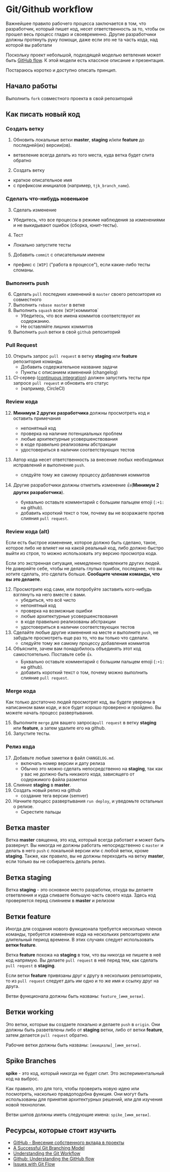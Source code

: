 # Git/Github workflow

Важнейшее правило рабочего процесса заключается в том, что разработчик, который пишет код, несет ответственность за то, чтобы он прошел весь процесс гладко и своевременно.
Другие разработчики должны протянуть руку помощи, даже если это не та часть кода, над которой вы работали 

Поскольку проект небольшой, подходящей моделью ветвления может быть [GitHub flow](http://guides.github.com/overviews/flow/). К этой модели есть классное описание и презентация.

Постараюсь коротко и доступно описать принцип.

## Начало работы

Выполнить `fork` совместного проекта в свой репозиторий

## Как писать новый код

### Создать ветку

1. Обновить локальные ветки **master**, **staging** и/или **feature** до последней(их) версии(ов).
  - ветвеление всегда делать из того места, куда ветка будет слита обратно
2. Создать ветку 
  - краткое описательное имя
  - с префиксом инициалов (например, `tjk_branch_name`).

### Сделать что-нибудь новенькое

3. Сделать изменение
  - Убедитесь, что все процессы в режиме наблюдения за изменениями и не выкидывают ошибок (сборка, юнит-тесты).
4. Тест
  - Локально запустите тесты
5. Добавить `commit` с описательным именем
  - префикс с `[WIP]` ("работа в процессе"), если какие-либо тесты сломаны. 

### Выполнить push

6. Сделать `pull` последних изменений в `master` своего репозитория из совместного
7. Выполнить `rebase master` в ветке
8. Выполнить `squash` всех `[WIP]`коммитов`
    - Убедитесь, что все имена коммитов соответствуют их содержанию.
    - Не оставляйте лишних коммитов
9. Выполнить `push` ветки в свой `github` репозиторий 

### Pull Request

10. Открыть запрос `pull request` в ветку **staging** или **feature** репозитория команды.
    - Добавить содержательное название задачи
    - Пункты с описанием изменений (changelog)
11. CI-сервер ([continuous integration](https://habr.com/ru/post/352282/)) должен запустить тесты при запросе `pull request` и обновить его статус
    - (например, CircleCI)

### Review кода

12. **Минимум 2 других разработчика** должны просмотреть код и оставить примечания
    - непонятный код
    - проверка на наличие потенциальных проблем
    - любые архитектурные усовершенствования
    - в коде правильно реализованы абстракции
    - удостовериться в наличии соответствующих тестов

13. Автор кода несет ответственность за внесение любых необходимых исправлений и выполнение `push`.
    - следуйте тому же самому процессу добавления коммитов
14. Другие разработчики должны отметить изменение 👍(**Минимум 2 других разработчика**).
    - буквально оставьте комментарий с большим пальцем emoji (`:+1:` на github).
    - добавить короткий текст о том, почему вы не возражаете против слияния `pull request`.

### Review кода (alt)

Если есть быстрое изменение, которое должно быть сделано, такое, которое либо не влияет ни на какой реальный код, либо должно быстро выйти из строя, то можно использовать эту версию просмотра кода.

Если это экстренная ситуация, немедленно привлеките других людей. Не доверяйте себе, чтобы не делать глупых ошибок, последнее, что вы хотите сделать, это сделать больше. **Сообщите членам команды, что вы это делаете**.

12. Просмотрите код сами, или попробуйте заставить кого-нибудь взглянуть на него вместе с вами.
    - убедиться, что всё чисто
    - непонятный код
    - проверка на возможные ошибки
    - любые архитектурные усовершенствования
    - в коде правильно реализованы абстракции
    - удостовериться в наличии соответствующих тестов
13. Сделайте любые другие изменения на месте и выполните `push`, не забудьте просмотреть еще раз то, что вы только что сделали.
    - следуйте тому же самому процессу добавления коммитов
14. Объясните, зачем вам понадобилось объединять этот код самостоятельно. Поставьте себе 👍.
    - Буквально оставьте комментарий с большим пальцем emoji (`:+1:` на github).
    - добавить короткий текст о том, почему можно выполнить слияние `pull request`.

### Merge кода

Как только достаточно людей просмотрят код, вы будете уверены в написанном вами коде, и все будет хорошо проверено и пройдено. Вы можете начать процесс развертывания.

15. Выполните `merge` для вашего запроса`pull request` в ветку **staging** или **feature**, а затем удалите его на github.
16. Запустите тесты.

### Релиз кода


17. Добавьте любые заметки в файл `CHANGELOG.md`.
    - включать номер версии и дату релиза
    - Обычно это можно сделать непосредственно на **staging**, так как у вас не должно быть никакого кода, зависящего от содержимого файла разметки
18. Слияние **staging** в **master**.
19. Создать новый релиз на github
    - создание тега версии (semver) 
20. Начните процесс развертывания `run deploy`, и уведомьте остальных о релизе.
    - Скрестите пальцы

## Ветка master

Ветка **master** священна, это код, который всегда работает и может быть развернут. Вы никогда не должны работать непосредственно с `master` и делать в него `push` с локальной версии или с любой ветки, кроме **staging**. Также, как правило, вы не должны переходить на ветку **master**, если только вы не собираетесь делать релиз.


## Ветка staging

Ветка **staging** - это основное место разработки, откуда вы делаете ответвления и куда сливаете большую часть своего кода. Здесь код проверяется перед слиянием в **master** и релизом

## Ветки feature

Иногда для создания нового функционала требуется несколько членов команды, требуется изменение кода на нескольких репозиториях или длительный период времени. В этих случаях следует использовать **ветки feature**.

Ветка **feature** похожа на **staging** в том, что вы никогда не пишете в неё код напрямую. Вы делаете `pull request` в неё перед тем, как сделать `pull request` в **staging**.

Если ветки **feature** привязаны друг к другу в нескольких репозиториях, то из `pull request` следует дать им одно и то же имя и ссылку друг на друга.

Ветви функционала должны быть названы: `feature_[имя_ветви]`.

## Ветки working

Это ветки, которые вы создаете локально и делаете `push` в `origin`. Они должны быть разветвлены либо от **staging** ветки, либо от ветки  **feature**, затем делается `pull request` обратно.

Рабочие ветки должны быть названы: `[инициалы]_[имя_ветки]`.

## Spike Branches

**spike** - это код, который никогда не будет слит. Это экспериментальный код на выброс.

Как правило, это для того, чтобы проверить новую идею или посмотреть, насколько правдоподобна функция. Они могут быть использованы для принятия архитектурных решений, или для изучения новой технологии. 

Ветви шипов должны иметь следующие имена: `spike_[имя_ветви]`.


## Ресурсы, которые стоит изучить

- [GitHub - Внесение собственного вклада в проекты](https://git-scm.com/book/ru/v2/GitHub-Внесение-собственного-вклада-в-проекты)
- [A Successful Git Branching Model](http://nvie.com/posts/a-successful-git-branching-model/)
- [Understanding the Git Workflow](https://sandofsky.com/blog/git-workflow.html)
- [Github: Understanding the GitHub flow](http://guides.github.com/overviews/flow/)
- [Issues with Git Flow](http://scottchacon.com/2011/08/31/github-flow.html)
